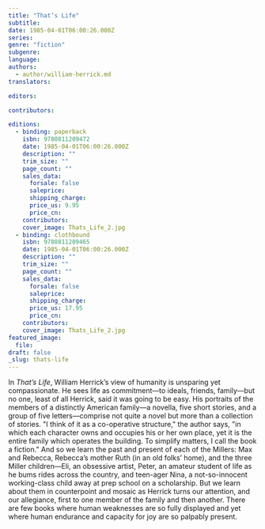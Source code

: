 ```yaml
---
title: "That’s Life"
subtitle:
date: 1985-04-01T06:00:26.000Z
series:
genre: "fiction"
subgenre:
language:
authors:
  - author/william-herrick.md
translators:

editors:

contributors:

editions:
  - binding: paperback
    isbn: 9780811209472
    date: 1985-04-01T06:00:26.000Z
    description: ""
    trim_size: ""
    page_count: ""
    sales_data:
      forsale: false
      saleprice:
      shipping_charge:
      price_us: 9.95
      price_cn:
    contributors:
    cover_image: Thats_Life_2.jpg
  - binding: clothbound
    isbn: 9780811209465
    date: 1985-04-01T06:00:26.000Z
    description: ""
    trim_size: ""
    page_count: ""
    sales_data:
      forsale: false
      saleprice:
      shipping_charge:
      price_us: 17.95
      price_cn:
    contributors:
    cover_image: Thats_Life_2.jpg
featured_image:
  file:
draft: false
_slug: thats-life
---
```


In _That’s Life_, William Herrick’s view of humanity is unsparing yet compassionate. He sees life as commitment––to ideals, friends, family––but no one, least of all Herrick, said it was going to be easy. His portraits of the members of a distinctly American family––a novella, five short stories, and a group of five letters––comprise not quite a novel but more than a collection of stories. "I think of it as a co-operative structure," the author says, "in which each character owns and occupies his or her own place, yet it is the entire family which operates the building. To simplify matters, I call the book a fiction." And so we learn the past and present of each of the Millers: Max and Rebecca, Rebecca’s mother Ruth (in an old folks’ home), and the three Miller children––Eli, an obsessive artist, Peter, an amateur student of life as he bums rides across the country, and teen-ager Nina, a not-so-innocent working-class child away at prep school on a scholarship. But we learn about them in counterpoint and mosaic as Herrick turns our attention, and our allegiance, first to one member of the family and then another. There are few books where human weaknesses are so fully displayed and yet where human endurance and capacity for joy are so palpably present.

